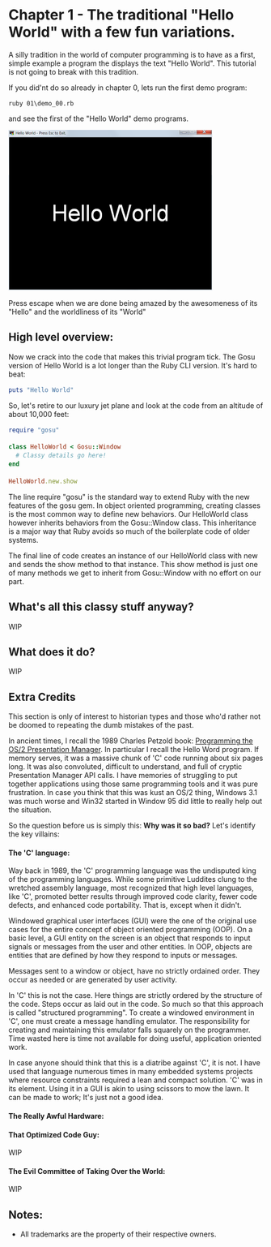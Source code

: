 # Chapter 1 - The traditional "Hello World" with a few fun variations.

A silly tradition in the world of computer programming is to have as a first,
simple example a program the displays the text "Hello World". This tutorial is
not going to break with this tradition.

If you did'nt do so already in chapter 0, lets run the first demo program:

    ruby 01\demo_00.rb

and see the first of the "Hello World" demo programs.

![Demo 00](./images/Demo00.png)

Press escape when we are done being amazed by the awesomeness of its "Hello"
and the worldliness of its "World"

## High level overview:

Now we crack into the code that makes this trivial program tick. The Gosu
version of Hello World is a lot longer than the Ruby CLI version. It's hard to
beat:

```ruby
puts "Hello World"
```

So, let's retire to our luxury jet plane and look at the code from an altitude
of about 10,000 feet:

```ruby
require "gosu"

class HelloWorld < Gosu::Window
  # Classy details go here!
end

HelloWorld.new.show
```

The line require "gosu" is the standard way to extend Ruby with the new
features of the gosu gem. In object oriented programming, creating classes is
the most common way to define new behaviors. Our HelloWorld class however
inherits behaviors from the Gosu::Window class. This inheritance is a major
way that Ruby avoids so much of the boilerplate code of older systems.

The final line of code creates an instance of our HelloWorld class with new
and sends the show method to that instance. This show method is just one of
many methods we get to inherit from Gosu::Window with no effort on our part.

## What's all this classy stuff anyway?

WIP

## What does it do?

WIP

## Extra Credits

This section is only of interest to historian types and those who'd rather not
be doomed to repeating the dumb mistakes of the past.

In ancient times, I recall the 1989 Charles Petzold book:
[Programming the OS/2 Presentation Manager](https://www.amazon.ca/Programming-Presentation-Manager-Applications-Environment/dp/1556151705/ref=sr_1_29?ie=UTF8&qid=1535567521&sr=8-29&keywords=charles+petzold).
In particular I recall the Hello Word program. If memory serves, it was a
massive chunk of 'C' code running about six pages long. It was also convoluted,
difficult to understand, and full of cryptic Presentation Manager API calls.
I have memories of struggling to put together applications using those same
programming tools and it was pure frustration. In case you think that this was
kust an OS/2 thing, Windows 3.1 was much worse and Win32 started in Window 95
did little to really help out the situation.

So the question before us is simply this: **Why was it so bad?** Let's identify
the key villains:

#### The 'C' language:

Way back in 1989, the 'C' programming language was the undisputed king of the
programming languages. While some primitive Luddites clung to the wretched
assembly language, most recognized that high level languages, like 'C',
promoted better results through improved code clarity, fewer code defects, and
enhanced code portability. That is, except when it didn't.

Windowed graphical user interfaces (GUI) were the one of the original use cases for
the entire concept of object oriented programming (OOP). On a basic level, a
GUI entity on the screen is an object that responds to input signals or
messages from the user and other entities. In OOP, objects are entities that
are defined by how they respond to inputs or messages.

Messages sent to a window or object, have no strictly ordained order. They
occur as needed or are generated by user activity.

In 'C' this is not the case. Here things are strictly ordered by the structure
of the code. Steps occur as laid out in the code. So much so that this approach
is called "structured programming". To create a windowed environment in 'C', one
must create a message handling emulator. The responsibility for creating and
maintaining this emulator falls squarely on the programmer. Time wasted here is
time not available for doing useful, application oriented work.

In case anyone should think that this is a diatribe against 'C', it is not. I
have used that language numerous times in many embedded systems projects where
resource constraints required a lean and compact solution. 'C' was in its
element. Using it in a GUI is akin to using scissors to mow the lawn. It can
be made to work; It's just not a good idea.

#### The Really Awful Hardware:


#### That Optimized Code Guy:

WIP

#### The Evil Committee of Taking Over the World:

WIP


## Notes:
* All trademarks are the property of their respective owners.
